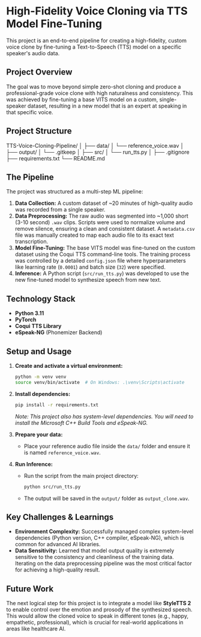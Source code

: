 # High-Fidelity Voice Cloning via TTS Model Fine-Tuning

This project is an end-to-end pipeline for creating a high-fidelity, custom voice clone by fine-tuning a Text-to-Speech (TTS) model on a specific speaker's audio data.

## Project Overview

The goal was to move beyond simple zero-shot cloning and produce a professional-grade voice clone with high naturalness and consistency. This was achieved by fine-tuning a base VITS model on a custom, single-speaker dataset, resulting in a new model that is an expert at speaking in that specific voice.

## Project Structure

TTS-Voice-Cloning-Pipeline/
│
├── data/
│   └── reference_voice.wav
│
├── output/
│   └── .gitkeep
│
├── src/
│   └── run_tts.py
│
├── .gitignore
├── requirements.txt
└── README.md


## The Pipeline

The project was structured as a multi-step ML pipeline:

1.  **Data Collection:** A custom dataset of ~20 minutes of high-quality audio was recorded from a single speaker.
2.  **Data Preprocessing:** The raw audio was segmented into ~1,000 short (3-10 second) `.wav` clips. Scripts were used to normalize volume and remove silence, ensuring a clean and consistent dataset. A `metadata.csv` file was manually created to map each audio file to its exact text transcription.
3.  **Model Fine-Tuning:** The base VITS model was fine-tuned on the custom dataset using the Coqui TTS command-line tools. The training process was controlled by a detailed `config.json` file where hyperparameters like learning rate (`0.0001`) and batch size (`32`) were specified.
4.  **Inference:** A Python script (`src/run_tts.py`) was developed to use the new fine-tuned model to synthesize speech from new text.

## Technology Stack

* **Python 3.11**
* **PyTorch**
* **Coqui TTS Library**
* **eSpeak-NG** (Phonemizer Backend)

## Setup and Usage

1.  **Create and activate a virtual environment:**
    ```bash
    python -m venv venv
    source venv/bin/activate  # On Windows: .\venv\Scripts\activate
    ```
2.  **Install dependencies:**
    ```bash
    pip install -r requirements.txt
    ```
    *Note: This project also has system-level dependencies. You will need to install the Microsoft C++ Build Tools and eSpeak-NG.*

3.  **Prepare your data:**
    * Place your reference audio file inside the `data/` folder and ensure it is named `reference_voice.wav`.

4.  **Run Inference:**
    * Run the script from the main project directory:
        ```bash
        python src/run_tts.py
        ```
    * The output will be saved in the `output/` folder as `output_clone.wav`.

## Key Challenges & Learnings

* **Environment Complexity:** Successfully managed complex system-level dependencies (Python version, C++ compiler, eSpeak-NG), which is common for advanced AI libraries.
* **Data Sensitivity:** Learned that model output quality is extremely sensitive to the consistency and cleanliness of the training data. Iterating on the data preprocessing pipeline was the most critical factor for achieving a high-quality result.

## Future Work

The next logical step for this project is to integrate a model like **StyleTTS 2** to enable control over the emotion and prosody of the synthesized speech. This would allow the cloned voice to speak in different tones (e.g., happy, empathetic, professional), which is crucial for real-world applications in areas like healthcare AI.
